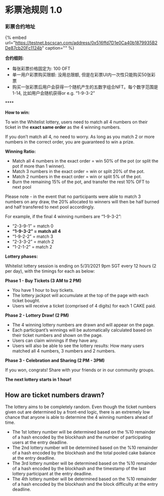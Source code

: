 # 彩票池规则 1.0

### 彩票合约地址

{% embed url="https://testnet.bscscan.com/address/0x516ffd7D1e0Ca40b1879935B2De87cb20Fc1124b" caption="" %}

**合约细则:**

* 每张彩票价格固定为: 100 OFT
* 单一用户彩票购买限额: 没用总限额, 但是在彩票UI内一次性只能购买50张彩票
* 购买一张彩票后用户会获得一个随机产生的五数字组合NFT。每个数字范围是1-14, 比如用户会随机获得or e.g. “1-9-3-2”

\*\*\*\*

**How to win:**

To win the Whitelist lottery, users need to match all 4 numbers on their ticket in the **exact same order** as the 4 winning numbers.

If you don’t match all 4, no need to worry. As long as you match 2 or more numbers in the correct order, you are guaranteed to win a prize.

**Winning Ratio:**

* Match all 4 numbers in the exact order = win 50% of the pot \(or split the pot if more than 1 winner\). 
* Match 3 numbers in the exact order = win or split 20% of the pot.
* Match 2 numbers in the exact order = win or split 5% of the pot.
* Burn the remaining 15% of the pot, and transfer the rest 10% OFT to next pool

Please note - in the event that no participants were able to match 3 numbers on any draw, the 20% allocated to winners will then be half burned and half transfered to next pool accordingly.

For example, if the final 4 winning numbers are “1-9-3-2”:

* “2-3-9-1” = match 0
* **“1-9-3-2” = match all 4**
* “1-9-2-2” = match 3
* “2-3-3-2” = match 2
* “1-2-1-2” = match 2

**Lottery phases:**

Whitelist lottery session is ending on 5/31/2021 9pm SGT every 12 hours \(2 per day\), with the timings for each as below:

**Phase 1 - Buy Tickets \(3 AM to 2 PM\)**

* You have 1 hour to buy tickets. 
* The lottery jackpot will accumulate at the top of the page with each ticket bought.
* Users will receive a ticket \(comprised of 4 digits\) for each 1 CAKE paid.

**Phase 2 - Lottery Draw! \(2 PM\)**

* The 4 winning lottery numbers are drawn and will appear on the page. 
* Each participant’s winnings will be automatically calculated based on their ticket numbers and shown on the page.
* Users can claim winnings if they have any.
* Users will also be able to see the lottery results: How many users matched all 4 numbers, 3 numbers and 2 numbers. 

**Phase 3 - Celebration and Sharing \(2 PM - 3PM\)**

If you won, congrats! Share with your friends or in our community groups.

**The next lottery starts in 1 hour!**

## **How are ticket numbers drawn?**

The lottery aims to be completely random. Even though the ticket numbers given out are determined by a front-end logic, there is an extremely low chance that anyone is able to determine the 4 winning numbers ahead of time.

* The 1st lottery number will be determined based on the %10 remainder of a hash encoded by the blockhash and the number of participating users at the entry deadline.
* The 2nd lottery number will be determined based on the %10 remainder of a hash encoded by the blockhash and the total pooled cake balance at the entry deadline.
* The 3rd lottery number will be determined based on the %10 remainder of a hash encoded by the blockhash and the timestamp of the last lottery participant at the entry deadline.
* The 4th lottery number will be determined based on the %10 remainder of a hash encoded by the blockhash and the block difficulty at the entry deadline.

